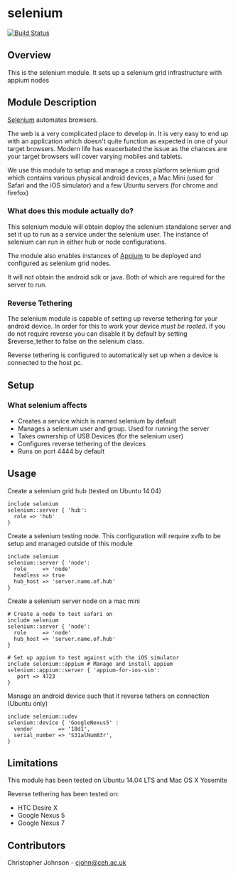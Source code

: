 # selenium
[![Build Status](https://travis-ci.org/NERC-CEH/puppet-selenium.svg?branch=master)](https://travis-ci.org/NERC-CEH/puppet-selenium)
## Overview

This is the selenium module. It sets up a selenium grid infrastructure with appium nodes

## Module Description

[Selenium](http://www.seleniumhq.org/) automates browsers.

The web is a very complicated place to develop in. It is very easy to end up with an application
which doesn't quite function as expected in one of your target browsers. Modern life has exacerbated
the issue as the chances are your target browsers will cover varying mobiles and tablets. 

We use this module to setup and manage a cross platform selenium grid which contains various
physical android devices, a Mac Mini (used for Safari and the iOS simulator) and a few Ubuntu 
servers (for chrome and firefox)

### What does this module actually do?

This selenium module will obtain deploy the selenium standalone server and set it up to run
as a service under the selenium user. The instance of selenium can run in either hub or node
configurations.

The module also enables instances of [Appium](http://appium.io/) to be deployed and configured
as selenium grid nodes.

It will not obtain the android sdk or java. Both of which are required for the server to run.

### Reverse Tethering

The selenium module is capable of setting up reverse tethering for your android device. In 
order for this to work your device *must be rooted*. If you do not require reverse you can 
disable it by default by setting $reverse_tether to false on the selenium class.

Reverse tethering is configured to automatically set up when a device is connected to the host
pc.

## Setup

### What selenium affects

* Creates a service which is named selenium by default
* Manages a selenium user and group. Used for running the server
* Takes ownership of USB Devices (for the selenium user)
* Configures reverse tethering of the devices
* Runs on port 4444 by default

## Usage

Create a selenium grid hub (tested on Ubuntu 14.04)

    include selenium
    selenium::server { 'hub': 
      role => 'hub'
    }

Create a selenium testing node. This configuration will require xvfb to be setup and managed outside 
of this module

    include selenium
    selenium::server { 'node':
      role     => 'node'
      headless => true
      hub_host => 'server.name.of.hub'
    }

Create a selenium server node on a mac mini

    # Create a node to test safari on
    include selenium
    selenium::server { 'node':
      role     => 'node'
      hub_host => 'server.name.of.hub'
    }

    # Set up appium to test against with the iOS simulator
    include selenium::appium # Manage and install appium
    selenium::appium::server { 'appium-for-ios-sim':
       port => 4723
    }

Manage an android device such that it reverse tethers on connection (Ubuntu only)
    
    include selenium::udev
    selenium::device { 'GoogleNexus5' :
      vendor        => '18d1',
      serial_number => 'S31alNumB3r',
    }

## Limitations

This module has been tested on Ubuntu 14.04 LTS and Mac OS X Yosemite

Reverse tethering has been tested on:
- HTC Desire X
- Google Nexus 5
- Google Nexus 7

## Contributors

Christopher Johnson - cjohn@ceh.ac.uk
